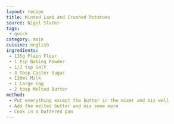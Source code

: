 ```yaml
---
layout: recipe
title: Minted Lamb and Crushed Potatoes
source: Nigel Slater
tags:
 - quick
category: main
cuisine: english
ingredients:
 - 135g Plain Flour
 - 1 tsp Baking Powder
 - 1/2 tsp Salt
 - 3 tbsp Caster Sugar
 - 130ml Milk
 - 1 Large Egg
 - 2 tbsp Melted Butter
method:
 - Put everything except the butter in the mixer and mix well
 - Add the melted butter and mix some more
 - Cook in a buttered pan
---
```

